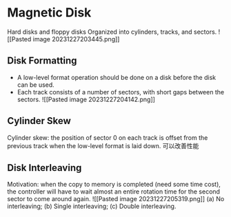 # Magnetic Disk
Hard disks and floppy disks
Organized into cylinders, tracks, and sectors.
![[Pasted image 20231227203445.png]]
## Disk Formatting
- A low-level format operation should be done on a disk before the disk can be used.
- Each track consists of a number of sectors, with short gaps between the sectors.
![[Pasted image 20231227204142.png]]
## Cylinder Skew
Cylinder skew: the position of sector 0 on each track is offset from the previous track when the low-level format is laid down. 可以改善性能


## Disk Interleaving
Motivation: when the copy to memory is completed (need some time cost), the controller will have to wait almost an entire rotation time for the second sector to come around again. 
![[Pasted image 20231227205319.png]]
(a) No interleaving;          (b) Single interleaving;         (c) Double interleaving.
